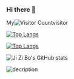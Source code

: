### Hi there 👋

<!--
**SirJizb/SirJizb** is a ✨ _special_ ✨ repository because its `README.md` (this file) appears on your GitHub profile.

Here are some ideas to get you started:

- 🔭 I’m currently working on ...
- 🌱 I’m currently learning ...
- 👯 I’m looking to collaborate on ...
- 🤔 I’m looking for help with ...
- 💬 Ask me about ...
- 📫 How to reach me: ...
- 😄 Pronouns: ...
- ⚡ Fun fact: ...
-->
My![Visitor Count](https://profile-counter.glitch.me/SirJizb/count.svg)visitor


[![Top Langs](https://github-readme-stats.vercel.app/api/top-langs/?username=SirJizb)](https://github.com/SirJizb/github-readme-stats)


[![Top Langs](https://github-readme-stats.vercel.app/api/top-langs/?username=SirJizb&layout=compact)](https://github.com/SirJizb/github-readme-stats)


![Ji Zi Bo's GitHub stats](https://github-readme-stats.vercel.app/api?username=SirJizb&show_icons=true&theme=tokyonight)


![decription](https://img.shields.io/badge/Gmail-D14836?style=for-the-badge&logo=gmail&logoColor=white)
